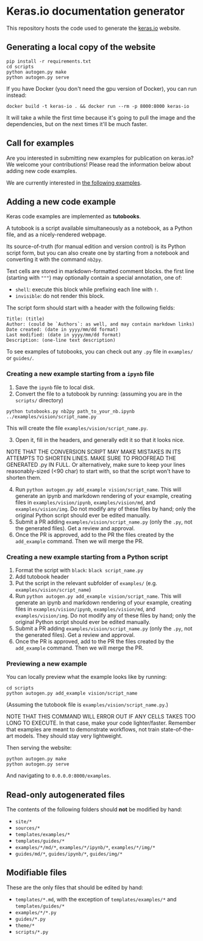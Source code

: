# Keras.io documentation generator

This repository hosts the code used to generate the [keras.io](https://keras.io) website.

## Generating a local copy of the website

```
pip install -r requirements.txt
cd scripts
python autogen.py make
python autogen.py serve
```

If you have Docker (you don't need the gpu version of Docker), you can run instead:

```
docker build -t keras-io . && docker run --rm -p 8000:8000 keras-io
```

It will take a while the first time because it's going to pull the
image and the dependencies, but on the next times it'll be much faster.


## Call for examples

Are you interested in submitting new examples for publication on keras.io?
We welcome your contributions!
Please read the information below about adding new code examples.

We are currently interested in [the following examples](https://github.com/keras-team/keras-io/blob/master/call_for_contributions.md).



## Adding a new code example

Keras code examples are implemented as **tutobooks**.

A tutobook is a script available simultaneously as a notebook,
as a Python file, and as a nicely-rendered webpage.

Its source-of-truth (for manual edition and version control) is
its Python script form, but you can also create one by starting
from a notebook and converting it with the command `nb2py`.

Text cells are stored in markdown-formatted comment blocks.
the first line (starting with `"""`) may optionally contain a special
annotation, one of:

- `shell`: execute this block while prefixing each line with `!`.
- `invisible`: do not render this block.

The script form should start with a header with the following fields:

```
Title: (title)
Author: (could be `Authors`: as well, and may contain markdown links)
Date created: (date in yyyy/mm/dd format)
Last modified: (date in yyyy/mm/dd format)
Description: (one-line text description)
```

To see examples of tutobooks, you can check out any `.py` file in `examples/` or `guides/`.


### Creating a new example starting from a `ipynb` file

1. Save the `ipynb` file to local disk.
2. Convert the file to a tutobook by running:
(assuming you are in the `scripts/` directory)


```
python tutobooks.py nb2py path_to_your_nb.ipynb ../examples/vision/script_name.py
```

This will create the file `examples/vision/script_name.py`.

3. Open it, fill in the headers, and generally edit it so that it looks nice.

NOTE THAT THE CONVERSION SCRIPT MAY MAKE MISTAKES IN ITS ATTEMPTS
TO SHORTEN LINES. MAKE SURE TO PROOFREAD THE GENERATED .py IN FULL.
Or alternatively, make sure to keep your lines reasonably-sized (<90 char)
to start with, so that the script won't have to shorten them.

4. Run `python autogen.py add_example vision/script_name`. This will generate an ipynb and markdown
rendering of your example, creating files in `examples/vision/ipynb`,
`examples/vision/md`, and `examples/vision/img`. Do not modify any of these files by hand; only the
original Python script should ever be edited manually.
5. Submit a PR adding `examples/vision/script_name.py` (only the `.py`, not the generated files). Get a review and approval.
6. Once the PR is approved, add to the PR the files created by the `add_example` command. Then we will merge the PR.


### Creating a new example starting from a Python script

1. Format the script with `black`: `black script_name.py`
2. Add tutobook header
3. Put the script in the relevant subfolder of `examples/` (e.g. `examples/vision/script_name`)
4. Run `python autogen.py add_example vision/script_name`. This will generate an ipynb and markdown
rendering of your example, creating files in `examples/vision/ipynb`,
`examples/vision/md`, and `examples/vision/img`. Do not modify any of these files by hand; only the
original Python script should ever be edited manually.
5. Submit a PR adding `examples/vision/script_name.py` (only the `.py`, not the generated files). Get a review and approval.
6. Once the PR is approved, add to the PR the files created by the `add_example` command. Then we will merge the PR.


### Previewing a new example

You can locally preview what the example looks like by running:

```
cd scripts
python autogen.py add_example vision/script_name
```

(Assuming the tutobook file is `examples/vision/script_name.py`.)

NOTE THAT THIS COMMAND WILL ERROR OUT IF ANY CELLS TAKES TOO LONG
TO EXECUTE. In that case, make your code lighter/faster.
Remember that examples are meant to demonstrate workflows, not
train state-of-the-art models. They should
stay very lightweight.

Then serving the website:

```
python autogen.py make
python autogen.py serve
```

And navigating to `0.0.0.0:8000/examples`.


## Read-only autogenerated files

The contents of the following folders should **not** be modified by hand:

- `site/*`
- `sources/*`
- `templates/examples/*`
- `templates/guides/*`
- `examples/*/md/*`, `examples/*/ipynb/*`, `examples/*/img/*`
- `guides/md/*`, `guides/ipynb/*`, `guides/img/*`


## Modifiable files

These are the only files that should be edited by hand:

- `templates/*.md`, with the exception of `templates/examples/*` and `templates/guides/*`
- `examples/*/*.py`
- `guides/*.py`
- `theme/*`
- `scripts/*.py`
